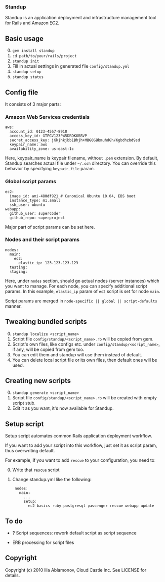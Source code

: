 ### Standup

Standup is an application deployment and infrastructure management tool for Rails and Amazon EC2.

## Basic usage

0. `gem install standup`
0. `cd path/to/your/rails/project`
0. `standup init`
0. Fill in actual settings in generated file `config/standup.yml`
0. `standup setup`
0. `standup status`

## Config file

It consists of 3 major parts:

### Amazon Web Services credentials

    aws:
      account_id: 0123-4567-8910
      access_key_id: GTFGV123P45DRDKOBBVP
      secret_access_key: jKkjhkjbb1Bhjh+MBG0GBbmuhdGh/Kgbdhzbd9sd
      keypair_name: aws
      availability_zone: us-east-1c

Here, keypair_name is keypair filename, without `.pem` extension.
By default, Standup searches actual file under `~/.ssh` directory.
You can override this behavior by specifying `keypair_file` param.

### Global script params

    ec2:
      image_id: ami-480df921 # Canonical Ubuntu 10.04, EBS boot
      instance_type: m1.small
      ssh_user: ubuntu
    webapp:
      github_user: supercoder
      github_repo: superproject

Major part of script params can be set here.

### Nodes and their script params

    nodes:
      main:
        ec2:
          elastic_ip: 123.123.123.123
      testing:
      staging:

Here, under `nodes` section, should go actual nodes (server instances) which you want to manage.
For each node, you can specify additional script params.
In this example, `elastic_ip` param of `ec2` script is set for node `main`.

Script params are merged in `node-specific || global || script-defaults` manner.

## Tweaking bundled scripts

0. `standup localize <script_name>`
0. Script file `config/standup/<script_name>.rb` will be copied from gem.
0. Script's own files, like configs etc. under `config/standup/<script_name>`, if any, will be copied from gem too. 
0. You can edit them and standup will use them instead of default.
0. You can delete local script file or its own files, then default ones will be used. 

## Creating new scripts

0. `standup generate <script_name>`
0. Script file `config/standup/<script_name>.rb` will be created with empty script stub.
0. Edit it as you want, it's now available for Standup.

## Setup script

Setup script automates common Rails application deployment workflow.

If you want to add your script into this workflow, just set it as script param, thus overwriting default.

For example, if you want to add `rescue` to your configuration, you need to:

0. Write that `rescue` script
0. Change standup.yml like the following:

        nodes:
          main:
            ...
            setup:
              ec2 basics ruby postgresql passenger rescue webapp update 

## To do

- **?** Script sequences: rework default script as script sequence

- ERB processing for script files

## Copyright

Copyright (c) 2010 Ilia Ablamonov, Cloud Castle Inc.
See LICENSE for details.
